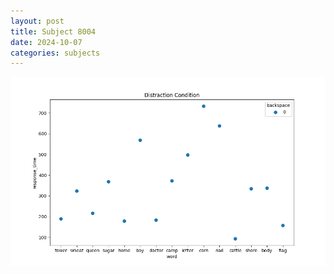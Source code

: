 ```yaml
---
layout: post
title: Subject 8004
date: 2024-10-07
categories: subjects
---
```


![](data/8004/run-6/8004_rt_acc_fuzzy_delay.png)
